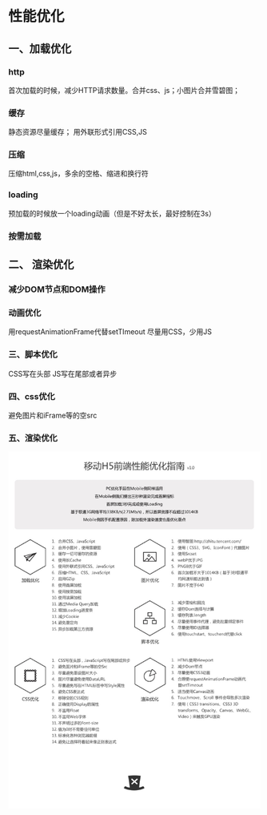 # 性能优化

## 一、加载优化

### http

首次加载的时候，减少HTTP请求数量。合并css、js；小图片合并雪碧图；

### 缓存

静态资源尽量缓存； 用外联形式引用CSS,JS

### 压缩

压缩html,css,js，多余的空格、缩进和换行符

### loading

预加载的时候放一个loading动画（但是不好太长，最好控制在3s）

### 按需加载

## 二、 渲染优化

### 减少DOM节点和DOM操作

### 动画优化

用requestAnimationFrame代替setTImeout 尽量用CSS，少用JS

### 三、脚本优化

CSS写在头部 JS写在尾部或者异步

### 四、css优化

避免图片和iFrame等的空src

### 五、渲染优化

![](../.gitbook/assets/15373431386544.jpg)

